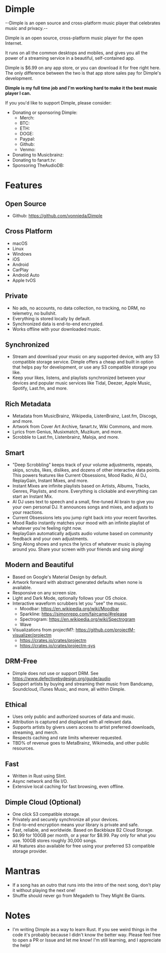 # Dimple

--Dimple is an open source and cross-platform music player that celebrates music
and privacy.--

Dimple is an open source, cross-platform music player for the open Internet.

It runs on all the common desktops and mobiles, and gives you all the power of
a streaming service in a beautiful, self-contained app.

Dimple is $6.99 on any app store, or you can download it for free right here. 
The only difference between the two is that app store sales pay for Dimple's
development.

**Dimple is my full time job and I'm working hard to make it the best music 
player I can.**

If you you'd like to support Dimple, please consider:
- Donating or sponsoring Dimple:
  - Merch:
  - BTC:
  - ETH:
  - DOGE:
  - Paypal: 
  - Github:
  - Venmo: 
- Donating to Musicbrainz:
- Donating to fanart.tv:
- Sponsoring TheAudioDB:

# Features

## Open Source
- Github: https://github.com/vonnieda/Dimple

## Cross Platform
- macOS
- Linux
- Windows
- iOS
- Android
- CarPlay
- Android Auto
- Apple tvOS

## Private
- No ads, no accounts, no data collection, no tracking, no DRM, no telemetry,
  no bullshit.
- Everything is stored locally by default.
- Synchronized data is end-to-end encrypted.
- Works offline with your downloaded music.

## Synchronized
- Stream and download your music on any supported device, with any S3
  compatible storage service. Dimple offers a cheap and built in option that
  helps pay for development, or use any S3 compatible storage you like.
- Keep your likes, listens, and playlists synchronized between your devices
  and popular music services like Tidal, Deezer, Apple Music, Spotify,
  Last.fm, and more.

## Rich Metadata
- Metadata from MusicBrainz, Wikipedia, ListenBrainz, Last.fm, Discogs, and more.
- Artwork from Cover Art Archive, fanart.tv, Wiki Commons, and more.
- Lyrics from Genius, Musixmatch, Muzikum, and more.
- Scrobble to Last.fm, Listenbrainz, Maloja, and more.

## Smart
- "Deep Scrobbling" keeps track of your volume adjustments, repeats, skips,
  scrubs, likes, dislikes, and dozens of other interactive data points. This
  powers features like Current Obsessions, Mood Radio, AI DJ, ReplayGain,
  Instant Mixes, and more.
- Instant Mixes are infinite playlists based on Artists, Albums, Tracks,
  Genres, Playlists, and more. Everything is clickable and everything can
  start an Instant Mix.
- AI DJ uses text to speech and a small, fine-tuned AI brain to give you your
  own personal DJ. It announces songs and mixes, and adjusts to your
  reactions.
- Current Obsessions lets you jump right back into your recent favorites.
- Mood Radio instantly matches your mood with an infinite playlist of whatever
  you're feeling right now.
- ReplayGain automatically adjusts audio volume based on community feedback
  and your own adjustments.
- Sing Along shows and syncs the lyrics of whatever music is playing around
  you. Share your screen with your friends and sing along!

## Modern and Beautiful
- Based on Google's Material Design by default.
- Artwork forward with abstract generated defaults when none is available.
- Responsive on any screen size.
- Light and Dark Mode, optionally follows your OS choice.
- Interactive waveform scrubbers let you "see" the music.
  - Moodbar: https://en.wikipedia.org/wiki/Moodbar
  - Sparkline: https://simonrepp.com/faircamp/#release
  - Spectrogram: https://en.wikipedia.org/wiki/Spectrogram
  - Wave
- Visualizations from projectM?: https://github.com/projectM-visualizer/projectm
  - https://crates.io/crates/projectm
  - https://crates.io/crates/projectm-sys

## DRM-Free
- Dimple does not use or support DRM. See https://www.defectivebydesign.org/guide/audio
- Support artists by buying and streaming their music from Bandcamp, Soundcloud,
  iTunes Music, and more, all within Dimple.

## Ethical
- Uses only public and authorized sources of data and music.
- Attribution is captured and displayed with all relevant data.
- Supports artists by givers users access to artist preferred downloads,
  streaming, and merch.
- Respects caching and rate limits wherever requested. 
- TBD% of revenue goes to MetaBrainz, Wikimedia, and other public resources.

## Fast
- Written in Rust using Slint.
- Async network and file I/O.
- Extensive local caching for fast browsing, even offline.

## Dimple Cloud (Optional)
- One click S3 compatible storage.
- Privately and securely synchronize all your devices.
- End-to-end encryption means your library is private and safe.
- Fast, reliable, and worldwide. Based on Backblaze B2 Cloud Storage.
- $0.99 for 100GB per month, or a year for $8.99. Pay only for what you use.
  100GB stores roughly 30,000 songs.
- All features also available for free using your preferred S3 compatible
  storage provider.

# Mantras
- If a song has an outro that runs into the intro of the next song, don't play
  it without playing the next one!
- Shuffle should never go from Megadeth to They Might Be Giants.

# Notes
- I'm writing Dimple as a way to learn Rust. If you see weird things in the code
  it's probably because I didn't know the better way. Please feel free to
  open a PR or Issue and let me know! I'm still learning, and I appreciate the
  help!

